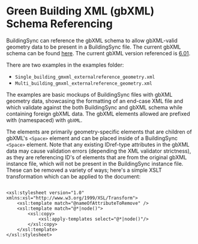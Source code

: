 # Green Building XML (gbXML) Schema Referencing

BuildingSync can reference the gbXML schema to allow gbXML-valid geometry data to be present in a BuildingSync file. The current gbXML schema can be found [here](http://www.gbxml.org/Schema_Current_GreenBuildingXML_gbXML). The current gbXML version referenced is [6.01](http://www.gbxml.org/schema/6-01/GreenBuildingXML_Ver6.01.xsd).

There are two examples in the examples folder:

* `Single_building_gmxml_externalreference_geometry.xml`
* `Multi_building_gmxml_externalreference_geometry.xml`

The examples are basic mockups of BuildingSync files with gbXML geometry data, showcasing the formatting of an end-case XML file and which validate against the both BuildingSync and gbXML schema while containing foreign gbXML data. The gbXML elements allowed are prefixed with (namespaced) with `gbXML`.

The elements are primarily geometry-specific elements that are children of gbXML's `<Space>` element and can be placed inside of a BuildingSync `<Space>` element.  Note that any existing IDref-type attributes in the gbXML data may cause validation errors (depending the XML validator strictness), as they are referencing ID's of elements that are from the original gbXML instance file, which will not be present in the BuildingSync instance file.  These can be removed a variety of ways; here's a simple XSLT transformation which can be applied to the document:

<pre><code>
&lt;xsl:stylesheet version="1.0" xmlns:xsl="http://www.w3.org/1999/XSL/Transform"&gt;
    &lt;xsl:template match="@nameOfAttributeToRemove" /&gt;
    &lt;xsl:template match="@*|node()"&gt;
        &lt;xsl:copy&gt;
            &lt;xsl:apply-templates select="@*|node()"/&gt;
        &lt;/xsl:copy&gt;
    &lt;/xsl:template&gt;
&lt;/xsl:stylesheet&gt;
</code>
</pre>


